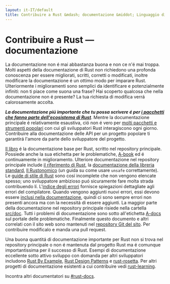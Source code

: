 ```yaml
---
layout: it-IT/default
title: Contribuire a Rust &mdash; documentazione &middot; Linguaggio di programmazione Rust
---
```


# Contribuire a Rust &mdash; documentazione

La documentazione non é mai abbastanza buona e non ce n'é mai troppa.
Molti aspetti della documentazione di Rust non richiedono una profonda conoscenza
per essere migliorati, scritti, corretti o modificati, inoltre modificare la documentazione
é un ottimo modo per imparare Rust.
Ulteriormente i miglioramenti sono semplici da identificare e potenzialmente infiniti:
non ti piace come suona una frase? Hai scoperto qualcosa che nella documentazione non é presente?
La tua richiesta di modifica verrá calorosamente accolta.

***La documentazione piú importante che tu possa scrivere é per [i pacchetti
che fanno parte dell'ecosistema di Rust][crate_docs]***.
Mentre la documentazione principale é relativamente esaustiva, ció non é vero
per [molti pacchetti e strumenti popolari][awesome-rust] con cui gli sviluppatori
Rust interagiscono ogni giorno.
Contribuire alla documentazione delle API per un progetto popolare ti garantirá
l'amore da parte dello sviluppatore del progetto.

[Il libro][The Book] é la documentazione base per Rust, 
scritto nel repository principale.
Possiede anche la sua etichetta per le problematiche, [A-book] ed
é continuamente in miglioramento.
Ulteriore documentazione nel repository principale include [il riferimento di Rust][The Rust Reference], 
la [documentazione della libreria standard][std], [Il Rustonomico][The Rustonomicon] (un guida su come usare `unsafe`
correttamente). Le [guide di stile di Rust][Rust Style Guidelines] sono cosí incomplete che non vengono elencate spesso;
uno sviluppatore ambizioso puó sicuramente fare molta strada contribuendo lí.
L'[indice degli errori][err] fornisce spiegazioni dettagliate agli errori del compilatore. 
Quando vengono aggiunti nuovi errori, essi devono essere [inclusi nella documentazione][err-issue], quindi ci sono
sempre errori non presenti ancora ma con la necessitá di essere aggiunti.
La maggior parte della documentazione nel repository principale risiede nella cartella [src/doc].
Tutti i problemi di documentazione sono sotto all'etichetta [A-docs] sul portale delle problematiche.
Finalmente questo documento e altri correlati con il sito web sono mantenuti nel [repository Git del sito][Rust website Git repository].
Per contribuire modificalo e manda una pull request.

Una buona quantitá di documentazione importante per Rust non si trova
nel repository principale o non é mantenuta dal progetto Rust ma é 
comunque importantissima per il successo di Rust.
Esempi di documentazione eccellente sotto attivo sviluppo con domanda
per altri sviluppatori includono [Rust By Example], [Rust Design Patterns] e [rust-rosetta].
Per altri progetti di documentazione esistenti a cui contribuire vedi [rust-learning].

Incontra altri documentatori su [#rust-docs].

<!--
TODO: blogging, translation
-->

[#rust-docs]: https://client00.chat.mibbit.com/?server=irc.mozilla.org&channel=%23rust-docs
[A-book]: https://github.com/rust-lang/rust/issues?q=is%3Aopen+is%3Aissue+label%3AA-book
[A-docs]: https://github.com/rust-lang/rust/issues?q=is%3Aopen+is%3Aissue+label%3AA-docs
[Rust By Example]: https://github.com/rust-lang/rust-by-example
[Rust Design Patterns]: https://github.com/nrc/patterns
[Rust Style Guidelines]: https://doc.rust-lang.org/style/index.html
[The Book]: https://doc.rust-lang.org/book/index.html
[The Rust Reference]: https://doc.rust-lang.org/reference.html
[The Rustonomicon]: https://doc.rust-lang.org/nomicon/index.html
[awesome-rust]: https://github.com/kud1ing/awesome-rust
[crate_docs]: https://users.rust-lang.org/t/lets-talk-about-ecosystem-documentation/2791
[err-issue]: https://github.com/rust-lang/rust/issues/24407
[err]: https://doc.rust-lang.org/error-index.html
[rust-learning]: https://github.com/ctjhoa/rust-learning
[rust-rosetta]: https://github.com/Hoverbear/rust-rosetta
[src/doc]: https://github.com/rust-lang/rust/tree/master/src/doc
[std]: https://doc.rust-lang.org/std/index.html
[Rust website Git repository]: https://github.com/rust-lang/rust-www
